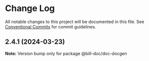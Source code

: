 # Change Log

All notable changes to this project will be documented in this file.
See [Conventional Commits](https://conventionalcommits.org) for commit guidelines.

## 2.4.1 (2024-03-23)

**Note:** Version bump only for package @bill-doc/doc-docgen
